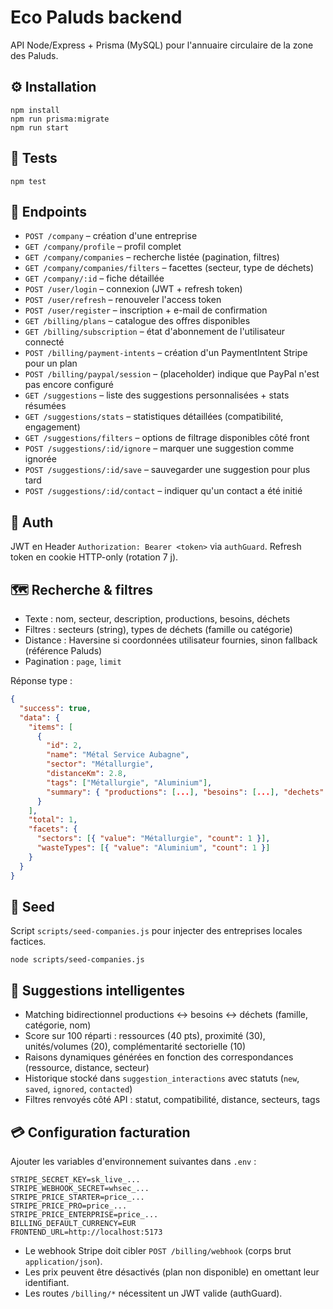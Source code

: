 # Eco Paluds backend

API Node/Express + Prisma (MySQL) pour l'annuaire circulaire de la zone des Paluds.

## ⚙️ Installation
```pwsh
npm install
npm run prisma:migrate
npm run start
```

## 🧪 Tests
```pwsh
npm test
```

## 🔗 Endpoints
- `POST /company` – création d'une entreprise
- `GET /company/profile` – profil complet
- `GET /company/companies` – recherche listée (pagination, filtres)
- `GET /company/companies/filters` – facettes (secteur, type de déchets)
- `GET /company/:id` – fiche détaillée
- `POST /user/login` – connexion (JWT + refresh token)
- `POST /user/refresh` – renouveler l'access token
- `POST /user/register` – inscription + e-mail de confirmation
- `GET /billing/plans` – catalogue des offres disponibles
- `GET /billing/subscription` – état d'abonnement de l'utilisateur connecté
- `POST /billing/payment-intents` – création d'un PaymentIntent Stripe pour un plan
- `POST /billing/paypal/session` – (placeholder) indique que PayPal n'est pas encore configuré
- `GET /suggestions` – liste des suggestions personnalisées + stats résumées
- `GET /suggestions/stats` – statistiques détaillées (compatibilité, engagement)
- `GET /suggestions/filters` – options de filtrage disponibles côté front
- `POST /suggestions/:id/ignore` – marquer une suggestion comme ignorée
- `POST /suggestions/:id/save` – sauvegarder une suggestion pour plus tard
- `POST /suggestions/:id/contact` – indiquer qu'un contact a été initié

## 🔐 Auth
JWT en Header `Authorization: Bearer <token>` via `authGuard`. Refresh token en cookie HTTP-only (rotation 7 j).

## 🗺️ Recherche & filtres
- Texte : nom, secteur, description, productions, besoins, déchets
- Filtres : secteurs (string), types de déchets (famille ou catégorie)
- Distance : Haversine si coordonnées utilisateur fournies, sinon fallback (référence Paluds)
- Pagination : `page`, `limit`

Réponse type :
```json
{
  "success": true,
  "data": {
    "items": [
      {
        "id": 2,
        "name": "Métal Service Aubagne",
        "sector": "Métallurgie",
        "distanceKm": 2.8,
        "tags": ["Métallurgie", "Aluminium"],
        "summary": { "productions": [...], "besoins": [...], "dechets": [...] }
      }
    ],
    "total": 1,
    "facets": {
      "sectors": [{ "value": "Métallurgie", "count": 1 }],
      "wasteTypes": [{ "value": "Aluminium", "count": 1 }]
    }
  }
}
```

## 🧵 Seed
Script `scripts/seed-companies.js` pour injecter des entreprises locales factices.
```pwsh
node scripts/seed-companies.js
```

## 🤝 Suggestions intelligentes

- Matching bidirectionnel productions ↔ besoins ↔ déchets (famille, catégorie, nom)
- Score sur 100 réparti : ressources (40 pts), proximité (30), unités/volumes (20), complémentarité sectorielle (10)
- Raisons dynamiques générées en fonction des correspondances (ressource, distance, secteur)
- Historique stocké dans `suggestion_interactions` avec statuts (`new`, `saved`, `ignored`, `contacted`)
- Filtres renvoyés côté API : statut, compatibilité, distance, secteurs, tags

## 💳 Configuration facturation

Ajouter les variables d'environnement suivantes dans `.env` :

```
STRIPE_SECRET_KEY=sk_live_...
STRIPE_WEBHOOK_SECRET=whsec_...
STRIPE_PRICE_STARTER=price_...
STRIPE_PRICE_PRO=price_...
STRIPE_PRICE_ENTERPRISE=price_...
BILLING_DEFAULT_CURRENCY=EUR
FRONTEND_URL=http://localhost:5173
```

- Le webhook Stripe doit cibler `POST /billing/webhook` (corps brut `application/json`).
- Les prix peuvent être désactivés (plan non disponible) en omettant leur identifiant.
- Les routes `/billing/*` nécessitent un JWT valide (authGuard).
